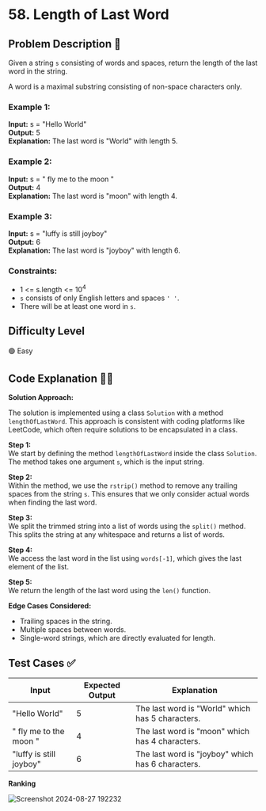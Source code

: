 # 58. Length of Last Word

## Problem Description 📄

Given a string `s` consisting of words and spaces, return the length of the last word in the string.

A word is a maximal substring consisting of non-space characters only.

### Example 1:
**Input:** s = "Hello World"  
**Output:** 5  
**Explanation:** The last word is "World" with length 5.

### Example 2:
**Input:** s = "   fly me   to   the moon  "  
**Output:** 4  
**Explanation:** The last word is "moon" with length 4.

### Example 3:
**Input:** s = "luffy is still joyboy"  
**Output:** 6  
**Explanation:** The last word is "joyboy" with length 6.

### Constraints:
- 1 <= s.length <= 10<sup>4</sup>
- `s` consists of only English letters and spaces `' '`.
- There will be at least one word in `s`.

## Difficulty Level
🟢 Easy

## Code Explanation 🧑‍💻

**Solution Approach:**

The solution is implemented using a class `Solution` with a method `lengthOfLastWord`. This approach is consistent with coding platforms like LeetCode, which often require solutions to be encapsulated in a class.

**Step 1:**  
We start by defining the method `lengthOfLastWord` inside the class `Solution`. The method takes one argument `s`, which is the input string.

**Step 2:**  
Within the method, we use the `rstrip()` method to remove any trailing spaces from the string `s`. This ensures that we only consider actual words when finding the last word.

**Step 3:**  
We split the trimmed string into a list of words using the `split()` method. This splits the string at any whitespace and returns a list of words.

**Step 4:**  
We access the last word in the list using `words[-1]`, which gives the last element of the list.

**Step 5:**  
We return the length of the last word using the `len()` function.

**Edge Cases Considered:**
- Trailing spaces in the string.
- Multiple spaces between words.
- Single-word strings, which are directly evaluated for length.

## Test Cases ✅
| Input                         | Expected Output | Explanation                                                      |
|-------------------------------|-----------------|------------------------------------------------------------------|
| "Hello World"                 | 5               | The last word is "World" which has 5 characters.                 |
| "   fly me   to   the moon  " | 4               | The last word is "moon" which has 4 characters.                  |
| "luffy is still joyboy"       | 6               | The last word is "joyboy" which has 6 characters.                |


**Ranking**

![Screenshot 2024-08-27 192232](https://github.com/user-attachments/assets/c4dde108-ae5e-4cd1-bac0-dd5dc4b5ddd1)
